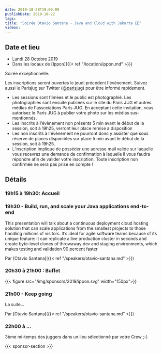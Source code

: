 ```yaml
---
date: 2019-10-28T19:00:00
publishDate: 2019-10-22
tags:
title: "Soirée Otavio Santana - Java and Cloud with Jakarta EE"
videos:
---
```


## Date et lieu

- Lundi 28 Octobre 2019
- Dans les locaux de [Ippon]({{< ref "/location/ippon.md" >}})

Soirée exceptionnelle.

Les inscriptions seront ouvertes le jeudi précédent l'évènement. Suivez aussi le Parisjug sur Twitter ([@parisjug](https://twitter.com/parisjug)) pour être informé rapidement.
- Les sessions sont filmées et le public est photographié. Les photographies sont ensuite publiées sur le site du Paris JUG et autres médias de l'associations Paris JUG. En acceptant cette invitation, vous autorisez le Paris JUG à publier votre photo sur les médias sus-mentionnés.
- Les inscrits à l'évènement non présents 5 min avant le début de la session, soit à 19h25, verront leur place remise à disposition
- Les non inscrits à l'évènement ne pourront donc y assister que sous réserve de places disponibles sur place 5 min avant le début de la session, soit à 19h25.
- L’inscription implique de posséder une adresse mail valide sur laquelle vous recevrez une demande de confirmation à laquelle il vous faudra répondre afin de valider votre inscription. Toute inscription non confirmée ne sera pas prise en compte !

## Détails

### 19h15 à 19h30: Accueil

### 19h30 - Build, run, and scale your Java applications end-to-end

This presentation will talk about a continuous deployment cloud hosting solution that can scale applications from the smallest projects to those handling millions of visitors. It’s ideal for agile software teams because of its unique feature: it can replicate a live production cluster in seconds and create byte-level clones of throwaway dev and staging environments, which makes testing and validation 90 percent faster

Par [Otavio Santana]({{< ref "/speakers/otavio-santana.md" >}})

### 20h30 à 21h00 : Buffet

{{< figure src="/img/sponsors/2019/ippon.svg" width="150px">}}

### 21h00 - Keep going

La suite...

Par [Otavio Santana]({{< ref "/speakers/otavio-santana.md" >}})

### 22h00 à ...

3ème mi-temps des juggers dans un lieu sélectionné par votre Crew ;-)

{{< sponsor-section >}}
